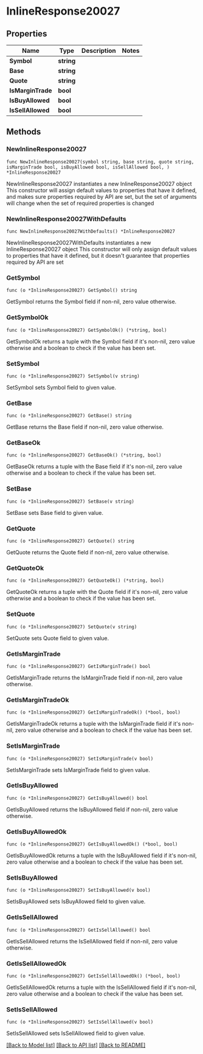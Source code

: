 # InlineResponse20027

## Properties

Name | Type | Description | Notes
------------ | ------------- | ------------- | -------------
**Symbol** | **string** |  | 
**Base** | **string** |  | 
**Quote** | **string** |  | 
**IsMarginTrade** | **bool** |  | 
**IsBuyAllowed** | **bool** |  | 
**IsSellAllowed** | **bool** |  | 

## Methods

### NewInlineResponse20027

`func NewInlineResponse20027(symbol string, base string, quote string, isMarginTrade bool, isBuyAllowed bool, isSellAllowed bool, ) *InlineResponse20027`

NewInlineResponse20027 instantiates a new InlineResponse20027 object
This constructor will assign default values to properties that have it defined,
and makes sure properties required by API are set, but the set of arguments
will change when the set of required properties is changed

### NewInlineResponse20027WithDefaults

`func NewInlineResponse20027WithDefaults() *InlineResponse20027`

NewInlineResponse20027WithDefaults instantiates a new InlineResponse20027 object
This constructor will only assign default values to properties that have it defined,
but it doesn't guarantee that properties required by API are set

### GetSymbol

`func (o *InlineResponse20027) GetSymbol() string`

GetSymbol returns the Symbol field if non-nil, zero value otherwise.

### GetSymbolOk

`func (o *InlineResponse20027) GetSymbolOk() (*string, bool)`

GetSymbolOk returns a tuple with the Symbol field if it's non-nil, zero value otherwise
and a boolean to check if the value has been set.

### SetSymbol

`func (o *InlineResponse20027) SetSymbol(v string)`

SetSymbol sets Symbol field to given value.


### GetBase

`func (o *InlineResponse20027) GetBase() string`

GetBase returns the Base field if non-nil, zero value otherwise.

### GetBaseOk

`func (o *InlineResponse20027) GetBaseOk() (*string, bool)`

GetBaseOk returns a tuple with the Base field if it's non-nil, zero value otherwise
and a boolean to check if the value has been set.

### SetBase

`func (o *InlineResponse20027) SetBase(v string)`

SetBase sets Base field to given value.


### GetQuote

`func (o *InlineResponse20027) GetQuote() string`

GetQuote returns the Quote field if non-nil, zero value otherwise.

### GetQuoteOk

`func (o *InlineResponse20027) GetQuoteOk() (*string, bool)`

GetQuoteOk returns a tuple with the Quote field if it's non-nil, zero value otherwise
and a boolean to check if the value has been set.

### SetQuote

`func (o *InlineResponse20027) SetQuote(v string)`

SetQuote sets Quote field to given value.


### GetIsMarginTrade

`func (o *InlineResponse20027) GetIsMarginTrade() bool`

GetIsMarginTrade returns the IsMarginTrade field if non-nil, zero value otherwise.

### GetIsMarginTradeOk

`func (o *InlineResponse20027) GetIsMarginTradeOk() (*bool, bool)`

GetIsMarginTradeOk returns a tuple with the IsMarginTrade field if it's non-nil, zero value otherwise
and a boolean to check if the value has been set.

### SetIsMarginTrade

`func (o *InlineResponse20027) SetIsMarginTrade(v bool)`

SetIsMarginTrade sets IsMarginTrade field to given value.


### GetIsBuyAllowed

`func (o *InlineResponse20027) GetIsBuyAllowed() bool`

GetIsBuyAllowed returns the IsBuyAllowed field if non-nil, zero value otherwise.

### GetIsBuyAllowedOk

`func (o *InlineResponse20027) GetIsBuyAllowedOk() (*bool, bool)`

GetIsBuyAllowedOk returns a tuple with the IsBuyAllowed field if it's non-nil, zero value otherwise
and a boolean to check if the value has been set.

### SetIsBuyAllowed

`func (o *InlineResponse20027) SetIsBuyAllowed(v bool)`

SetIsBuyAllowed sets IsBuyAllowed field to given value.


### GetIsSellAllowed

`func (o *InlineResponse20027) GetIsSellAllowed() bool`

GetIsSellAllowed returns the IsSellAllowed field if non-nil, zero value otherwise.

### GetIsSellAllowedOk

`func (o *InlineResponse20027) GetIsSellAllowedOk() (*bool, bool)`

GetIsSellAllowedOk returns a tuple with the IsSellAllowed field if it's non-nil, zero value otherwise
and a boolean to check if the value has been set.

### SetIsSellAllowed

`func (o *InlineResponse20027) SetIsSellAllowed(v bool)`

SetIsSellAllowed sets IsSellAllowed field to given value.



[[Back to Model list]](../README.md#documentation-for-models) [[Back to API list]](../README.md#documentation-for-api-endpoints) [[Back to README]](../README.md)



